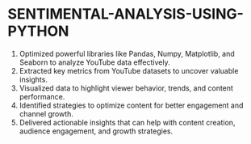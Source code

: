 # SENTIMENTAL-ANALYSIS-USING-PYTHON

1. Optimized powerful libraries like Pandas, Numpy, Matplotlib, and Seaborn to analyze YouTube data effectively.
2. Extracted key metrics from YouTube datasets to uncover valuable insights.
3. Visualized data to highlight viewer behavior, trends, and content performance.
4. Identified strategies to optimize content for better engagement and channel growth.
5. Delivered actionable insights that can help with content creation, audience engagement, and growth strategies.
